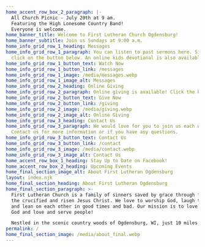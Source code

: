 ```yaml
---
home_accent_row_box_2_paragraph: |-
  All Church Picnic - July 20th at 9 am.
  Featuring the High Lonesome Country Band!
  Everyone is welcome.
home_banner_title: Welcome to First Lutheran Church Ogdensburg!
home_banner_subtitle: Join us Sundays at 9:00 a.m.
home_info_grid_row_1_heading: Messages
home_info_grid_row_1_paragraph: You can listen to past sermons here. Simply
  click on the button below. An online kids devotional is also available.
home_info_grid_row_1_button_text: Watch Now
home_info_grid_row_1_button_link: /messages
home_info_grid_row_1_image: /media/messages.webp
home_info_grid_row_1_image_alt: Messages
home_info_grid_row_2_heading: Online Giving
home_info_grid_row_2_paragraph: Online giving is available! Click the button below to give now.
home_info_grid_row_2_button_text: Give Now
home_info_grid_row_2_button_link: /giving
home_info_grid_row_2_image: /media/giving.webp
home_info_grid_row_2_image_alt: Online Giving
home_info_grid_row_3_heading: Contact Us
home_info_grid_row_3_paragraph: We would love for you to join us each week.
  Contact us for more information or if you have any questions.
home_info_grid_row_3_button_text: Contact Us
home_info_grid_row_3_button_link: /contact
home_info_grid_row_3_image: /media/contact.webp
home_info_grid_row_3_image_alt: Contact Us
home_accent_row_box_1_heading: Stay Up to Date on Facebook!
home_accent_row_box_2_heading: Upcoming Events
home_final_section_image_alt: About First Lutheran Ogdensburg
layout: index.njk
home_final_section_heading: About First Lutheran Ogdensburg
home_final_section_paragraph: >-
  First Lutheran Church is a family of sinners saved by grace through faith in
  the crucified and risen Jesus Christ. We love to worship God, laugh together,
  and lean on each other in good times and bad. Our mission is to love and serve
  God and love and serve people!

  Nestled in the scenic country woods of Ogdensburg, WI, just 10 miles from Waupaca's Chain of Lakes, we meet Sunday mornings at 9 a.m. at 700 Main Street in the village of Ogdensburg.
permalink: /
home_final_section_image: /media/about_final.webp
---
```

